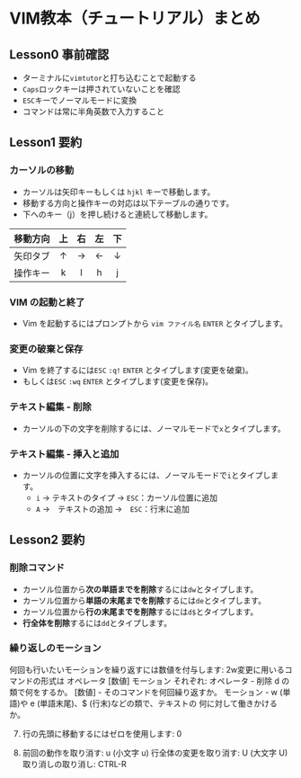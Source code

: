 # VIM教本（チュートリアル）まとめ
## Lesson0 事前確認
- ターミナルに`vimtutor`と打ち込むことで起動する
- `Caps`ロックキーは押されていないことを確認
- `ESC`キーでノーマルモードに変換
- コマンドは常に半角英数で入力すること
## Lesson1 要約
### カーソルの移動
- カーソルは矢印キーもしくは `hjkl` キーで移動します。
- 移動する方向と操作キーの対応は以下テーブルの通りです。
- 下へのキー（j）を押し続けると連続して移動します。

| 移動方向 | 上 | 右 | 左 | 下 |
|:------:|:--:|:--:|:--:|:--:|
| 矢印タブ | ↑ | → | ← | ↓ |
| 操作キー | k | l | h | j |

### VIM の起動と終了
- Vim を起動するにはプロンプトから `vim ファイル名` `ENTER` とタイプします。
### 変更の破棄と保存
- Vim を終了するには`ESC` `:q!` `ENTER` とタイプします(変更を破棄)。
- もしくは`ESC` `:wq` `ENTER` とタイプします(変更を保存)。
### テキスト編集 - 削除
- カーソルの下の文字を削除するには、ノーマルモードで`x`とタイプします。
### テキスト編集 - 挿入と追加
- カーソルの位置に文字を挿入するには、ノーマルモードで`i`とタイプします。
  - `i` → テキストのタイプ → `ESC`：カーソル位置に追加
  - `A` →　テキストの追加 →　`ESC`：行末に追加
## Lesson2 要約
### 削除コマンド
- カーソル位置から**次の単語までを削除**するには`dw`とタイプします。
- カーソル位置から**単語の末尾までを削除**するには`de`とタイプします。
- カーソル位置から**行の末尾までを削除**するには`d$`とタイプします。
- **行全体を削除**するには`dd`とタイプします。
### 繰り返しのモーション
何回も行いたいモーションを繰り返すには数値を付与します:   2w変更に用いるコマンドの形式は
               オペレータ   [数値]   モーション
     それぞれ:
       オペレータ - 削除 d の類で何をするか。
       [数値]     - そのコマンドを何回繰り返すか。
       モーション - w (単語)や e (単語末尾)、$ (行末)などの類で、テキストの
                    何に対して働きかけるか。

  7. 行の先頭に移動するにはゼロを使用します:  0

  8. 前回の動作を取り消す:      u   (小文字 u)
     行全体の変更を取り消す:    U   (大文字 U)
     取り消しの取り消し:        CTRL-R

